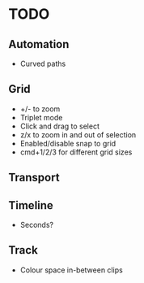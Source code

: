 # TODO

## Automation

- Curved paths

## Grid

- +/- to zoom
- Triplet mode
- Click and drag to select
- z/x to zoom in and out of selection
- Enabled/disable snap to grid
- cmd+1/2/3 for different grid sizes

## Transport

## Timeline

- Seconds?

## Track

- Colour space in-between clips
